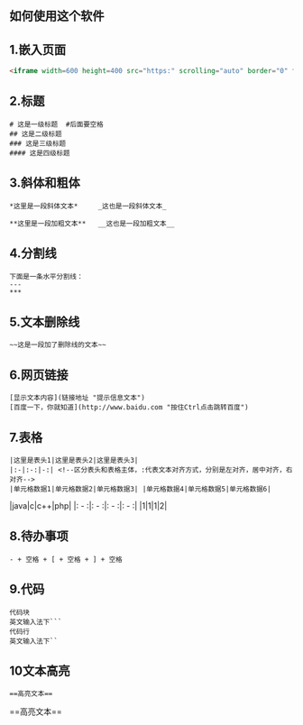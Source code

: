 
## 如何使用这个软件
## 1.嵌入页面
```html
<iframe width=600 height=400 src="https:" scrolling="auto" border="0" frameborder="no" framespacing="0" allowfullscreen="true"> </iframe>

```

## 2.标题
```
# 这是一级标题  #后面要空格
## 这是二级标题 
### 这是三级标题 
#### 这是四级标题
```

## 3.斜体和粗体
```
*这里是一段斜体文本*     _这也是一段斜体文本_

**这里是一段加粗文本**   __这也是一段加粗文本__
```

## 4.分割线
```
下面是一条水平分割线： 
--- 
***
```

## 5.文本删除线
```
~~这是一段加了删除线的文本~~
```

## 6.网页链接
```
[显示文本内容](链接地址 "提示信息文本") 
[百度一下，你就知道](http://www.baidu.com "按住Ctrl点击跳转百度")
```

## 7.表格
```
|这里是表头1|这里是表头2|这里是表头3|
|:-|:-:|-:| <!--区分表头和表格主体，:代表文本对齐方式，分别是左对齐，居中对齐，右对齐--> 
|单元格数据1|单元格数据2|单元格数据3| |单元格数据4|单元格数据5|单元格数据6|

```

|java|c|c++|php|
|: - :|: - :|: - :|: - :|
|1|1|1|2|

## 8.待办事项
```
- + 空格 + [ + 空格 + ] + 空格
```

## 9.代码
```
代码块
英文输入法下```
代码行
英文输入法下``
```

## 10文本高亮
```
==高亮文本==
```

==高亮文本==

